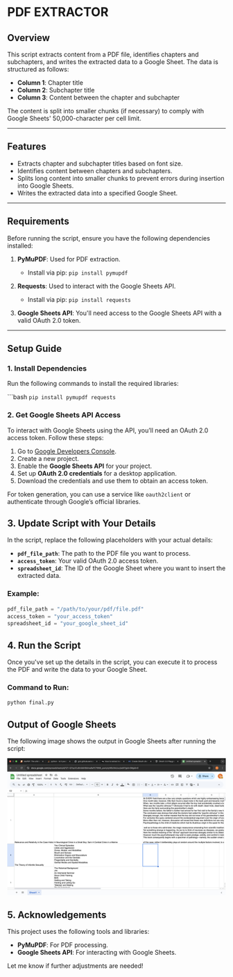 # **PDF EXTRACTOR**

## **Overview**
This script extracts content from a PDF file, identifies chapters and subchapters, and writes the extracted data to a Google Sheet. The data is structured as follows:
- **Column 1**: Chapter title
- **Column 2**: Subchapter title
- **Column 3**: Content between the chapter and subchapter

The content is split into smaller chunks (if necessary) to comply with Google Sheets' 50,000-character per cell limit.

---

## **Features**
- Extracts chapter and subchapter titles based on font size.
- Identifies content between chapters and subchapters.
- Splits long content into smaller chunks to prevent errors during insertion into Google Sheets.
- Writes the extracted data into a specified Google Sheet.

---

## **Requirements**
Before running the script, ensure you have the following dependencies installed:

1. **PyMuPDF**: Used for PDF extraction.
   - Install via pip: `pip install pymupdf`
   
2. **Requests**: Used to interact with the Google Sheets API.
   - Install via pip: `pip install requests`

3. **Google Sheets API**: You'll need access to the Google Sheets API with a valid OAuth 2.0 token.

---

## **Setup Guide**

### 1. **Install Dependencies**
Run the following commands to install the required libraries:

```bash  `pip install pymupdf requests`


### 2. **Get Google Sheets API Access**
To interact with Google Sheets using the API, you’ll need an OAuth 2.0 access token. Follow these steps:

1. Go to [Google Developers Console](https://console.developers.google.com/).
2. Create a new project.
3. Enable the **Google Sheets API** for your project.
4. Set up **OAuth 2.0 credentials** for a desktop application.
5. Download the credentials and use them to obtain an access token.

For token generation, you can use a service like `oauth2client` or authenticate through Google’s official libraries.

## 3. Update Script with Your Details

In the script, replace the following placeholders with your actual details:

- **`pdf_file_path`**: The path to the PDF file you want to process.
- **`access_token`**: Your valid OAuth 2.0 access token.
- **`spreadsheet_id`**: The ID of the Google Sheet where you want to insert the extracted data.

### Example:

```python
pdf_file_path = "/path/to/your/pdf/file.pdf"
access_token = "your_access_token"
spreadsheet_id = "your_google_sheet_id"
```


## 4. Run the Script

Once you've set up the details in the script, you can execute it to process the PDF and write the data to your Google Sheet.

### Command to Run:

```bash
python final.py
```

## Output of Google Sheets

The following image shows the output in Google Sheets after running the script:

![Google Sheets Output](https://github.com/PiruthiviP/PDF-Extractor/blob/main/output.png "Google Sheets Output")

## 5. Acknowledgements

This project uses the following tools and libraries:

- **PyMuPDF**: For PDF processing.
- **Google Sheets API**: For interacting with Google Sheets.

Let me know if further adjustments are needed!



